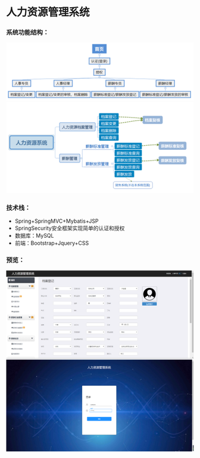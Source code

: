# 人力资源管理系统
### 系统功能结构：
![image](https://github.com/Starix610/hr-system/blob/master/readme_images/structure-chart1.png)
![image](https://github.com/Starix610/hr-system/blob/master/readme_images/structure-chart2.png)

### 技术栈：
+ Spring+SpringMVC+Mybatis+JSP
+ SpringSecurity安全框架实现简单的认证和授权
+ 数据库：MySQL
+ 前端：Bootstrap+Jquery+CSS

### 预览：
![image](https://github.com/Starix610/hr-system/blob/master/readme_images/chrome_J7F0oHOdoR.png)
![image](https://github.com/Starix610/hr-system/blob/master/readme_images/chrome_EEZJ1hvYBL.png)
